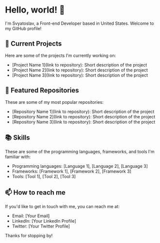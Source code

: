 # Hello, world! 👋

I'm Svyatoslav, a Front-end Developer based in United States. Welcome to my GitHub profile!

## 🔭 Current Projects

Here are some of the projects I'm currently working on:

- [Project Name 1](link to repository): Short description of the project
- [Project Name 2](link to repository): Short description of the project
- [Project Name 3](link to repository): Short description of the project

## 🌟 Featured Repositories

These are some of my most popular repositories:

- [Repository Name 1](link to repository): Short description of the project
- [Repository Name 2](link to repository): Short description of the project
- [Repository Name 3](link to repository): Short description of the project

## 📚 Skills

These are some of the programming languages, frameworks, and tools I'm familiar with:

- Programming languages: [Language 1], [Language 2], [Language 3]
- Frameworks: [Framework 1], [Framework 2], [Framework 3]
- Tools: [Tool 1], [Tool 2], [Tool 3]

## 📫 How to reach me

If you'd like to get in touch with me, you can reach me at:

- Email: [Your Email]
- LinkedIn: [Your LinkedIn Profile]
- Twitter: [Your Twitter Profile]

Thanks for stopping by!
